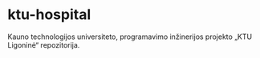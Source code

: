 # ktu-hospital
Kauno technologijos universiteto, programavimo inžinerijos projekto „KTU Ligoninė“ repozitorija.
